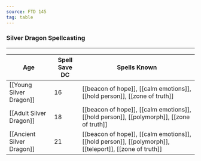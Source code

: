 ```yaml
---
source: FTD 145
tag: table
---
```


### Silver Dragon Spellcasting
---
|Age|Spell Save DC|Spells Known|
|----|----|----------|
|[[Young Silver Dragon]]|16|[[beacon of hope]], [[calm emotions]], [[hold person]], [[zone of truth]]|
|[[Adult Silver Dragon]]|18|[[beacon of hope]], [[calm emotions]], [[hold person]], [[polymorph]], [[zone of truth]]|
|[[Ancient Silver Dragon]]|21|[[beacon of hope]], [[calm emotions]], [[hold person]], [[polymorph]], [[teleport]], [[zone of truth]]|

